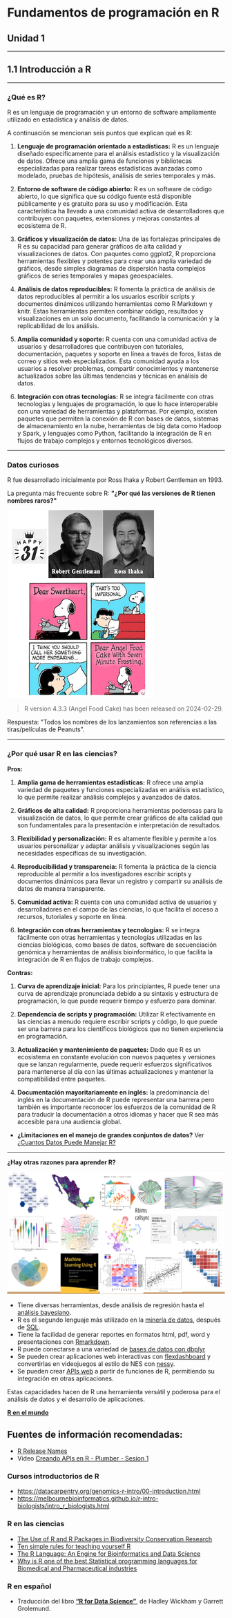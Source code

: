 # Fundamentos de programación en R

## Unidad 1

---

## 1.1 Introducción a R

---

### ¿Qué es R?  

R es un lenguaje de programación y un entorno de software ampliamente utilizado en estadística y análisis de datos.

A continuación se mencionan seis puntos que explican qué es R:

1. **Lenguaje de programación orientado a estadísticas:**  R es un lenguaje diseñado específicamente para el análisis estadístico y la visualización de datos. Ofrece una amplia gama de funciones y bibliotecas especializadas para realizar tareas estadísticas avanzadas como modelado, pruebas de hipótesis, análisis de series temporales y más.

2. **Entorno de software de código abierto:** R es un software de código abierto, lo que significa que su código fuente está disponible públicamente y es gratuito para su uso y modificación. Esta característica ha llevado a una comunidad activa de desarrolladores que contribuyen con paquetes, extensiones y mejoras constantes al ecosistema de R.

3. **Gráficos y visualización de datos:** Una de las fortalezas principales de R es su capacidad para generar gráficos de alta calidad y visualizaciones de datos. Con paquetes como ggplot2, R proporciona herramientas flexibles y potentes para crear una amplia variedad de gráficos, desde simples diagramas de dispersión hasta complejos gráficos de series temporales y mapas geoespaciales.

4. **Análisis de datos reproducibles:** R fomenta la práctica de análisis de datos reproducibles al permitir a los usuarios escribir scripts y documentos dinámicos utilizando herramientas como R Markdown y knitr. Estas herramientas permiten combinar código, resultados y visualizaciones en un solo documento, facilitando la comunicación y la replicabilidad de los análisis.

5. **Amplia comunidad y soporte:** R cuenta con una comunidad activa de usuarios y desarrolladores que contribuyen con tutoriales, documentación, paquetes y soporte en línea a través de foros, listas de correo y sitios web especializados. Esta comunidad ayuda a los usuarios a resolver problemas, compartir conocimientos y mantenerse actualizados sobre las últimas tendencias y técnicas en análisis de datos.

6. **Integración con otras tecnologías:** R se integra fácilmente con otras tecnologías y lenguajes de programación, lo que lo hace interoperable con una variedad de herramientas y plataformas. Por ejemplo, existen paquetes que permiten la conexión de R con bases de datos, sistemas de almacenamiento en la nube, herramientas de big data como Hadoop y Spark, y lenguajes como Python, facilitando la integración de R en flujos de trabajo complejos y entornos tecnológicos diversos.

---

### Datos curiosos

R fue desarrollado inicialmente por Ross Ihaka y Robert Gentleman en 1993.  

La pregunta más frecuente sobre R: **"¿Por qué las versiones de R tienen nombres raros?"**

![alt text](Imagen_1_1.png)


> R version 4.3.3 (Angel Food Cake) has been released on 2024-02-29.

Respuesta: "Todos los nombres de los lanzamientos son referencias a las tiras/películas de Peanuts".

---

### ¿Por qué usar R en las ciencias?

**Pros:**

1. **Amplia gama de herramientas estadísticas:** R ofrece una amplia variedad de paquetes y funciones especializadas en análisis estadístico, lo que permite realizar análisis complejos y avanzados de datos.

2. **Gráficos de alta calidad:** R proporciona herramientas poderosas para la visualización de datos, lo que permite crear gráficos de alta calidad que son fundamentales para la presentación e interpretación de resultados.

3. **Flexibilidad y personalización:** R es altamente flexible y permite a los usuarios personalizar y adaptar análisis y visualizaciones según las necesidades específicas de su investigación.

4. **Reproducibilidad y transparencia:** R fomenta la práctica de la ciencia reproducible al permitir a los investigadores escribir scripts y documentos dinámicos para llevar un registro y compartir su análisis de datos de manera transparente.

5. **Comunidad activa:** R cuenta con una comunidad activa de usuarios y desarrolladores en el campo de las ciencias, lo que facilita el acceso a recursos, tutoriales y soporte en línea.

6. **Integración con otras herramientas y tecnologías:** R se integra fácilmente con otras herramientas y tecnologías utilizadas en las ciencias biológicas, como bases de datos, software de secuenciación genómica y herramientas de análisis bioinformático, lo que facilita la integración de R en flujos de trabajo complejos.

**Contras:**

1. **Curva de aprendizaje inicial:** Para los principiantes, R puede tener una curva de aprendizaje pronunciada debido a su sintaxis y estructura de programación, lo que puede requerir tiempo y esfuerzo para dominar.

2. **Dependencia de scripts y programación:** Utilizar R efectivamente en las ciencias a menudo requiere escribir scripts y código, lo que puede ser una barrera para los científicos biológicos que no tienen experiencia en programación.

3. **Actualización y mantenimiento de paquetes:** Dado que R es un ecosistema en constante evolución con nuevos paquetes y versiones que se lanzan regularmente, puede requerir esfuerzos significativos para mantenerse al día con las últimas actualizaciones y mantener la compatibilidad entre paquetes.

4. **Documentación mayoritariamente en inglés:** la predominancia del inglés en la documentación de R puede representar una barrera pero también es importante reconocer los esfuerzos de la comunidad de R para traducir la documentación a otros idiomas y hacer que R sea más accesible para una audiencia global.

- **¿Limitaciones en el manejo de grandes conjuntos de datos?**
Ver [¿Cuantos Datos Puede Manejar R?](https://www.youtube.com/watch?v=5bhqkMMrBmU)

---

**¿Hay otras razones para aprender R?**

![alt text](Imagen_1_2.png)

- Tiene diversas herramientas, desde análisis de regresión hasta el [análisis bayesiano](https://marissabarlaz.github.io/portfolio/bayesian/).
- R es el segundo lenguaje más utilizado en la [minería de datos](https://www.coursera.org/professional-certificates/ibm-data-science?utm_medium=sem&utm_source=gg&utm_campaign=B2C_LATAM_ibm-data-science_ibm_FTCOF_professional-certificates_countrygroup-1&campaignid=20849957655&adgroupid=155915853119&device=c&keyword=databases%20and%20sql%20for%20data%20science&matchtype=b&network=g&devicemodel=&adposition=&creativeid=684377192129&hide_mobile_promo&gad_source=1&gclid=Cj0KCQjwk6SwBhDPARIsAJ59GwdHnu3dS6E0M8JjjiLAeRGPc52Y2CtEZ4E-1EKfaC0BDnPQ53QifJkaAsxTEALw_wcB), después de [SQL](https://aws.amazon.com/es/what-is/sql/).
- Tiene la facilidad de generar reportes en formatos html, pdf, word y presentaciones con [Rmarkdown](https://www.linkedin.com/pulse/r-markdown-analiza-comparte-y-reproduce-rosana-ferrero/?originalSubdomain=es).
- R puede conectarse a una variedad de [bases de datos con dbplyr](https://datacarpentry.org/R-ecology-lesson/05-r-and-databases.html)
- Se pueden crear aplicaciones web interactivas con [flexdashboard](https://rstudio.github.io/flexdashboard/articles/examples.html) y convertirlas en videojuegos al estilo de NES con [nessy](https://github.com/ColinFay/nessy).
- Se pueden crear [APIs web](https://info201.github.io/apis.html) a partir de funciones de R, permitiendo su integración en otras aplicaciones.

Estas capacidades hacen de R una herramienta versátil y poderosa para el análisis de datos y el desarrollo de aplicaciones.

[**R en el mundo**](https://benubah.github.io/r-community-explorer/rugs.html)

## Fuentes de información recomendadas:

- [R Release Names](https://bookdown.org/martin_monkman/DataScienceResources_book/r-release-names.html)
- Video [Creando APIs en R - Plumber - Sesion 1](https://www.youtube.com/watch?v=QIWISjRKzKM)

### Cursos introductorios de R

- <https://datacarpentry.org/genomics-r-intro/00-introduction.html>
- <https://melbournebioinformatics.github.io/r-intro-biologists/intro_r_biologists.html>

### R en las ciencias

- [The Use of R and R Packages in Biodiversity Conservation Research](https://www.mdpi.com/1424-2818/15/12/1202)
- [Ten simple rules for teaching yourself R](https://journals.plos.org/ploscompbiol/article?id=10.1371/journal.pcbi.1010372)
- [The R Language: An Engine for Bioinformatics and Data Science](https://www.ncbi.nlm.nih.gov/pmc/articles/PMC9148156/)
- [Why is R one of the best Statistical programming languages for Biomedical and Pharmaceutical industries](https://www.linkedin.com/pulse/why-r-one-best-statistical-programming-languages-biomedical-medin/)

### R en español

- Traducción del libro [**“R for Data Science”**](https://es.r4ds.hadley.nz/), de Hadley Wickham y Garrett Grolemund.
